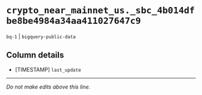 # `crypto_near_mainnet_us._sbc_4b014dfbe8be4984a34aa411027647c9`
`bq-1` | `bigquery-public-data`

## Column details
* [TIMESTAMP] `last_update`

-------------------------------------------------------------------------------
*Do not make edits above this line.*
